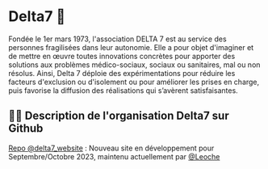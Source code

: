 # Delta7 👋

Fondée le 1er mars 1973, l'association DELTA 7 est au service des personnes fragilisées dans leur autonomie. Elle a pour objet d'imaginer et de mettre en œuvre toutes innovations concrètes pour apporter des solutions aux problèmes médico-sociaux, sociaux ou sanitaires, mal ou non résolus. Ainsi, Delta 7 déploie des expérimentations pour réduire les facteurs d'exclusion ou d'isolement ou pour améliorer les prises en charge, puis favorise la diffusion des réalisations qui s’avèrent satisfaisantes.
## 👩‍💻 Description de l'organisation Delta7 sur Github
[Repo @delta7_website](https://github.com/AssoDelta7/delta7_website) : Nouveau site en développement pour Septembre/Octobre 2023, maintenu actuellement par [@Leoche](https://github.com/Leoche)
